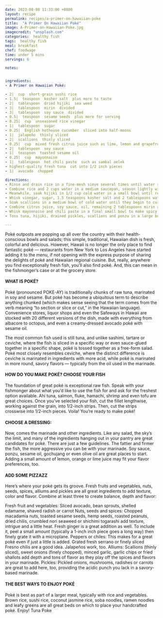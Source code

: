 ```yaml
---
date: 2023-08-08 11:33:00 +0800
layout: recipe
permalink: recipes/a-primer-on-hawaiian-poke
title:  "A Primer On Hawaiian Poké"
image: A-Primer-on-Hawaiian-Poke.jpg
imagecredit: "unsplash.com"
categories:  healthy fish
tags:  healthy fish
meal: breakfast
chef: foodwage
time: under 5 mins
servings: 6

notes:


ingredients:
- A Primer on Hawaiian Poké:

- 2|  cup  short-grain sushi rice
- 1.5|  teaspoon  kosher salt  plus more to taste
- 2|  tablespoon  dried hijiki  sea weed
- 3|  tablespoon  mirin  divided
- 3|  tablespoon  soy sauce  divided
- 0.5|  teaspoon  sesame seeds  plus more for serving
- 0.25|  cup  unseasoned rice vinegar
- 1|  tablespoon  sugar
- 0.25|  English hothouse cucumber  sliced into half-moons
- 1|  jalapeño  thinly sliced
- 2|  scallions  thinly sliced
- 0.25|  cup  mixed fresh citrus juice such as lime, lemon and grapefruit
- 2|  tablespoon  soy sauce
- 1|  teaspoon  toasted sesame oil
- 0.25|  cup  mayonnaise
- 1|  tablespoon  hot chili paste  such as sambal oelek
- highest-quality fresh tuna  cut into 1/2 inch pieces
- 1|  avocado  chopped

directions:
- Rinse and drain rice in a fine-mesh sieve several times until water runs clear. Let sit 30 minutes.
- Combine rice and 2 cups water in a medium saucepan, season lightly with salt and bring to a boil. Reduce heat, cover saucepan and simmer until rice is tender, 18–22 minutes. Remove from heat and let sit 10 minutes. Fluff with a fork; keep warm.
- Meanwhile, soak hijiki in 1/2 cup cold water in a small bowl until rehydrated and softened, 30–35 minutes. Drain and mix in a clean, small bowl with 1 tablespoon mirin, 1 tablespoon soy sauce and 1/2teaspoon sesame seeds; let sit 5 minutes. Drain.
- Whisk vinegar, sugar, 1.5 teaspoons kosher salt and 2 tablespoons water in another small bowl. Toss cucumber with a pinch of salt in another bowl and squeeze to expel excess water. Add cucumber and jalapeño to brine and let sit at least 10 minutes and up to 1 hour to pickle.
- Soak scallions in a medium bowl of cold water until they begin to curl, about 10 minutes. Drain and squeeze dry.
- Combine citrus juice, soy sauce, oil, remaining 2 tablespoons mirin and remaining 2 tablespoons soy sauce in another small bowl to create ponzu; set aside.
- Whisk mayonnaise and chili paste in a final small bowl to make spicy mayo; set aside.
- Toss tuna, hijiki, drained pickles, scallions and ponzu in a large bowl; season with salt. Serve over a bed of rice topped with drizzle of spicy mayo.

---
```


Poké outposts are popping up all over the country with their health-conscious bowls and salads; this simple, traditional, Hawaiian dish is fresh, colorful and delicious.
However, Hawaii is no longer the only place to find fantastic poké — restaurants from New York to Los Angeles have started adding it to the menu, if not opening with the express purpose of sharing the delights of poké and Hawaiian regional cuisine. But, really, anywhere you find exceptionally fresh fish, you’ll also find poké. And, this can mean in the fishmonger’s case or at the grocery store.

#### WHAT IS POKÉ?  
Poké (pronounced POKE-AY) is traditionally chunks of raw tuna, marinated in soy and sesame. But poké has become a ubiquitous term to describe anything chunked (which makes sense seeing that the term comes from the verb meaning “to section or slice or cut,” in the Hawaiian language). Convenience stores, liquor shops and even the Safeways in Hawaii are stocked with 20 different versions of the dish, made with everything from albacore to octopus, and even a creamy-dressed avocado poké with sesame oil.

The most common fish used is still tuna, and unlike sashimi, tartare or ceviche, where the fish is sliced in a specific way or even sauce-glued together in a specific shape, poké is tossed together as a free-form salad. Poké most closely resembles ceviche, where the distinct difference is ceviche is marinated in ingredients with more acid, while poké is marinated in more round, savory flavors — typically from the oil used in the marinade.

#### HOW DO YOU MAKE POKÉ?  CHOOSE YOUR FISH
The foundation of great poké is exceptional raw fish. Speak with your fishmonger about what you’d like to use the fish for and ask for the freshest option available. Ahi tuna, salmon, fluke, hamachi, shrimp and even tofu are great choices.
Once you’ve selected your fish, cut the fillet lengthwise, working against the grain, into 1/2-inch strips. Then, cut the strips crosswise into 1/2-inch pieces. Voila! You’re ready to make poké!

#### CHOOSE A DRESSING:
Now, comes the marinade and other ingredients. Like any salad, the sky’s the limit, and many of the ingredients hanging out in your pantry are great candidates for poké. There are just a few guidelines. The fattier and firmer the fish, the more aggressive you can be with your marinade. Soy sauce, ponzu, sesame oil, gochujang or even olive oil are great places to start. Adding a small amount of lemon, orange or lime juice may fit your flavor preferences, too.

#### ADD SOME PIZZAZZ
Here’s where your poké gets its groove. Fresh fruits and vegetables, nuts, seeds, spices, alliums and pickles are all great ingredients to add texture, color and flavor. Combine at least three to create balance, depth and flavor:

Fresh fruit and vegetables: Sliced avocado, bean sprouts, shelled edamame, shaved radish or carrot  Nuts, seeds and spices: Chopped macadamia nuts, toasted sesame seeds, hemp seeds, roasted peanuts, dried chilis, crumbled nori seaweed or shichimi togarashi add texture, intrigue and a little heat. Fresh ginger is a great addition as well. To include it, peel a small amount (typically a 1-inch inch piece goes a long way) then finely grate it with a microplane.  Peppers or chiles: This makes for a great poké even if just a little is added. Grated fresh serrano or finely sliced Fresno chilis are a good idea. Jalapeños work, too.  Alliums: Scallions (thinly sliced), sweet onions (finely chopped), minced garlic, garlic chips or fried shallots add depth and tons of flavor as they play off the spices and flavors in your marinade.  Pickles: Pickled onions, mushrooms, radishes or carrots are great to add here, too, providing the acidic punch you lack in a savory-based marinade. 

#### THE BEST WAYS TO ENJOY POKÉ
Poké is best as part of a larger meal, typically with rice and vegetables. Brown rice, sushi rice, coconut jasmine rice, soba noodles, ramen noodles and leafy greens are all great beds on which to place your handcrafted poké. Enjoy!
Tuna Poke
